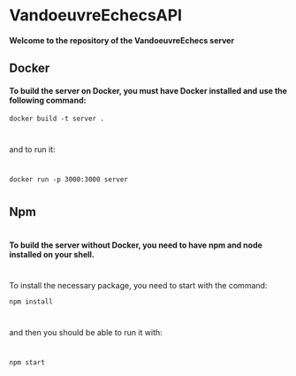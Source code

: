 # VandoeuvreEchecsAPI

#### Welcome to the repository of the VandoeuvreEchecs server

## Docker
#### To build the server on Docker, you must have Docker installed and use the following command:


```docker build -t server .```
#
and to run it:
#
```docker run -p 3000:3000 server```
#

## Npm
#

#### To build the server without Docker, you need to have **npm** and **node** installed on your shell.
#

To install the necessary package, you need to start with the command:

```npm install```
#
and then you should be able to run it with:
#
```npm start```